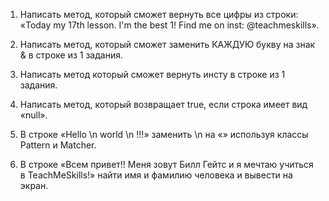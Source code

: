 1. Написать метод, который сможет вернуть все цифры из строки:
   «Today my 17th lesson. I'm the best 1! Find me on inst: @teachmeskills».

2. Написать метод, который сможет заменить КАЖДУЮ букву на знак & в строке из 1
   задания.

3. Написать метод который сможет вернуть инсту в строке из 1 задания.

4. Написать метод, который возвращает true, если строка имеет вид «null».

5. В строке «Hello \n world \n !!!» заменить \n на «» используя классы Pattern и Matcher.

6. В строке «Всем привет!! Меня зовут Билл Гейтс и я мечтаю учиться в TeachMeSkills!»
   найти имя и фамилию человека и вывести на экран.